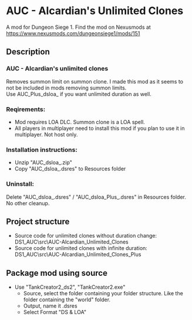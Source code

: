 # AUC - Alcardian's Unlimited Clones
A mod for Dungeon Siege 1. Find the mod on Nexusmods at https://www.nexusmods.com/dungeonsiege1/mods/151

## Description
### AUC - Alcardian's unlimited clones
Removes summon limit on summon clone. I made this mod as it seems to not be included in mods removing summon limits.  
Use AUC_Plus_dsloa_<version> if you want unlimited duration as well.

### Reqirements:
* Mod requires LOA DLC. Summon clone is a LOA spell. 
* All players in multiplayer need to install this mod if you plan to use it in multiplayer. Not host only.

### Installation instructions:
* Unzip "AUC_dsloa_<version>.zip"
* Copy "AUC_dsloa_<version>.dsres" to Resources folder

### Uninstall:
Delete "AUC_dsloa_<version>.dsres" / "AUC_dsloa_Plus_<version>.dsres" in Resources folder. No other cleanup.


## Project structure
* Source code for unlimited clones without duration change: DS1_AUC\src\AUC-Alcardian_Unlimited_Clones
* Source code for unlimited clones with infinite duration: DS1_AUC\src\AUC-Alcardian_Unlimited_Clones_Plus

## Package mod using source
* Use "TankCreator2_ds2", "TankCreator2.exe"
    * Source, select the folder containing your folder structure. Like the folder containing the "world" folder.
    * Output, name it <ModName>.dsres
    * Select Format "DS & LOA"